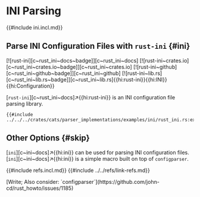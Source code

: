 # INI Parsing

{{#include ini.incl.md}}

## Parse INI Configuration Files with `rust-ini` {#ini}

[![rust-ini][c~rust_ini~docs~badge]][c~rust_ini~docs] [![rust-ini~crates.io][c~rust_ini~crates.io~badge]][c~rust_ini~crates.io] [![rust-ini~github][c~rust_ini~github~badge]][c~rust_ini~github] [![rust-ini~lib.rs][c~rust_ini~lib.rs~badge]][c~rust_ini~lib.rs]{{hi:rust-ini}}{{hi:INI}}{{hi:Configuration}}

[`rust-ini`][c~rust_ini~docs]↗{{hi:rust-ini}} is an INI configuration file parsing library.

```rust,editable
{{#include ../../../crates/cats/parser_implementations/examples/ini/rust_ini.rs:example}}
```

## Other Options {#skip}

[`ini`][c~ini~docs]↗{{hi:ini}} can be used for parsing INI configuration files. [`ini`][c~ini~docs]↗{{hi:ini}} is a simple macro built on top of `configparser`.

{{#include refs.incl.md}}
{{#include ../../refs/link-refs.md}}

<div class="hidden">
[Write; Also consider: `configparser`](https://github.com/john-cd/rust_howto/issues/1185)
</div>

